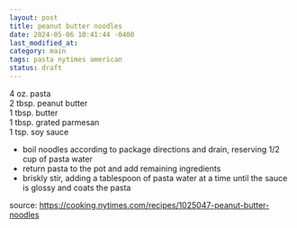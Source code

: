 ```yaml
---
layout: post
title: peanut butter noodles
date: 2024-05-06 10:41:44 -0400
last_modified_at: 
category: main
tags: pasta nytimes american
status: draft
---
```


4 oz. pasta  
2 tbsp. peanut butter  
1 tbsp. butter  
1 tbsp. grated parmesan  
1 tsp. soy sauce  
* boil noodles according to package directions and drain, reserving 1/2 cup of pasta water
* return pasta to the pot and add remaining ingredients
* briskly stir, adding a tablespoon of pasta water at a time until the sauce is glossy and
  coats the pasta

source: <https://cooking.nytimes.com/recipes/1025047-peanut-butter-noodles>
